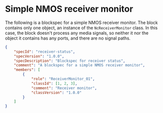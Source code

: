 # Simple NMOS receiver monitor

The following is a blockspec for a simple NMOS receiver monitor. The block contains only one object, an instance of the `NcReceiverMonitor` class. In this case, the block doesn't process any media signals, so neither it nor the object it contains has any ports, and there are no signal paths.

```json
{
    "specId": "receiver-status",
    "specVersion": "1.0.0",
    "specDescription": "Blockspec for receiver status",
    "comment": "A blockspec for a simple NMOS receiver monitor",
    "members": [
        {
            "role": "ReceiverMonitor_01",
            "classId": [1, 2, 3],
            "comment": "Receiver monitor",
            "classVersion": "1.0.0"
        }
    ]
}
```
